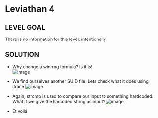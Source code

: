 # Leviathan 4

## LEVEL GOAL

There is no information for this level, intentionally.

## SOLUTION

- Why change a winning formula? ls it is!                  
![image](https://user-images.githubusercontent.com/44790709/201260212-e2b11951-2683-4469-b575-986b0c483c66.png)

- We find ourselves another SUID file. Lets check what it does using ltrace
 ![image](https://user-images.githubusercontent.com/44790709/201260337-d1a6d485-73b3-477f-822a-3e0a994957d2.png)

- Again, strcmp is used to compare our input to something hardcoded. What if we give the harcoded string as input?
 ![image](https://user-images.githubusercontent.com/44790709/201260624-27ef03ed-c415-4f40-9c54-3f380144315d.png)

- Et voilá
 
